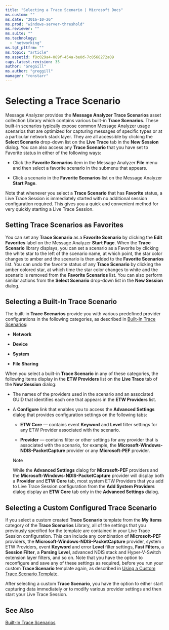 ```yaml
---
title: "Selecting a Trace Scenario | Microsoft Docs"
ms.custom: ""
ms.date: "2016-10-26"
ms.prod: "windows-server-threshold"
ms.reviewer: ""
ms.suite: ""
ms.technology: 
  - "networking"
ms.tgt_pltfrm: ""
ms.topic: "article"
ms.assetid: f8c029a4-089f-454a-be0d-7c0568272a09
caps.latest.revision: 35
author: "GregGill"
ms.author: "greggill"
manager: "ronstarr"
---
```

# Selecting a Trace Scenario
Message Analyzer provides the **Message Analyzer Trace Scenarios** asset collection Library which contains various built-in **Trace Scenarios**. These built-in scenarios typically expose common Message Analyzer usage scenarios that are optimized for capturing messages of specific types or at a particular network stack layer. They are all accessible by clicking the **Select Scenario** drop-down list on the **Live Trace** tab in the **New Session** dialog. You can also access any **Trace Scenario** that you have set to Favorite status in either of the following ways:  
  
-   Click the **Favorite Scenarios** item in the Message Analyzer **File** menu and then select a favorite scenario in the submenu that appears.  
  
-   Click a scenario in the **Favorite Scenarios** list on the Message Analyzer **Start Page**.  
  
 Note that whenever you select a **Trace Scenario** that has **Favorite** status, a Live Trace Session is immediately started with no additional session configuration required. This gives you a quick and convenient method for very quickly starting a Live Trace Session.  
  
## Setting Trace Scenarios as Favorites  
 You can set any **Trace Scenario** as a **Favorite Scenario** by clicking the **Edit Favorites** label on the Message Analyzer **Start Page**. When the **Trace Scenario** library displays, you can set a scenario as a Favorite by clicking the white star to the left of the scenario name, at which point, the star color changes to amber and the scenario is then added to the **Favorite Scenarios** list. You can undo the favorite status of any **Trace Scenario** by clicking the amber colored star, at which time the star color changes to white and the scenario is removed from the **Favorite Scenarios** list. You can also perform similar actions from the **Select Scenario** drop-down list in the **New Session** dialog.  
  
## Selecting a Built-In Trace Scenario  
 The built-in **Trace Scenarios** provide you with various predefined provider configurations in the following categories, as described in [Built-In Trace Scenarios](../messageanalyzer_content/built-in-trace-scenarios.md):  
  
-   **Network**  
  
-   **Device**  
  
-   **System**  
  
-   **File Sharing**  
  
 When you select a built-in **Trace Scenario** in any of these categories, the following items display in the **ETW Providers** list on the **Live Trace** tab of the **New Session** dialog:  
  
-   The names of the providers used in the scenario and an associated GUID that identifies each one that appears in the **ETW Providers** list.  
  
-   A **Configure** link that enables you to access the **Advanced Settings** dialog that provides configuration settings on the following tabs:  
  
    -   **ETW Core** — contains event **Keyword** and **Level** filter settings for any ETW Provider associated with the scenario.  
  
    -   **Provider** — contains filter or other settings for any provider that is associated with the scenario, for example, the **Microsoft-Windows-NDIS-PacketCapture** provider or any **Microsoft-PEF** provider.  
  
    > [!NOTE]
    >  While the **Advanced Settings** dialog for **Microsoft-PEF** providers and the **Microsoft-Windows-NDIS-PacketCapture** provider will display both a **Provider** and **ETW Core** tab, most system ETW Providers that you add to Live Trace Session configuration from the **Add System Providers** dialog display an **ETW Core** tab only in the **Advanced Settings** dialog.  
  
## Selecting a Custom Configured Trace Scenario  
 If you select a custom created **Trace Scenario** template from the **My Items** category of the **Trace Scenarios** Library, all of the settings that you previously specified for the template are contained in your Live Trace Session configuration. This can include any combination of **Microsoft-PEF** providers, the **Microsoft-Windows-NDIS-PacketCapture** provider, system ETW Providers, event **Keyword** and error **Level** filter settings, **Fast Filters**, a **Session Filter**, a **Parsing Level**, advanced NDIS stack and Hyper-V-Switch extension layer filters, and so on. Note that you have the option to reconfigure and save any of these settings as required, before you run your custom **Trace Scenario** template again, as described in [Using a Custom Trace Scenario Template](../messageanalyzer_content/using-a-custom-trace-scenario-template.md).  
  
 After selecting a custom **Trace Scenario**, you have the option to either start capturing data immediately or to modify various provider settings and then start your Live Trace Session.  
  
## See Also  
 [Built-In Trace Scenarios](../messageanalyzer_content/built-in-trace-scenarios.md)
